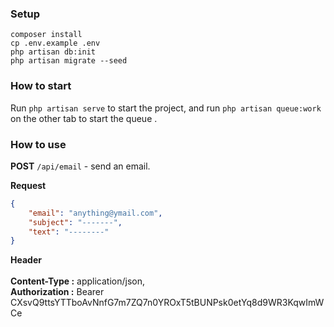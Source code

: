 ### Setup
```hash
composer install
cp .env.example .env
php artisan db:init
php artisan migrate --seed
```

### How to start
Run `php artisan serve` to start the project, and run `php artisan queue:work` on the other tab to start the queue .


### How to use
**POST** `/api/email` - send an email.

**Request**
```json
{
    "email": "anything@ymail.com",
    "subject": "-------",
    "text": "--------"
}
```
**Header**<br/><br/>
**Content-Type :** application/json,<br/>
**Authorization :** Bearer CXsvQ9ttsYTTboAvNnfG7m7ZQ7n0YROxT5tBUNPsk0etYq8d9WR3KqwImWCe
